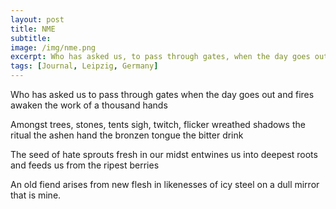 ```yaml
---
layout: post
title: NME
subtitle:
image: /img/nme.png
excerpt: Who has asked us, to pass through gates, when the day goes out, and fires awaken, the work of a thousand hands ...
tags: [Journal, Leipzig, Germany]
---
```

Who has asked us
to pass through gates
when the day goes out
and fires awaken
the work of a thousand hands

Amongst trees, stones, tents
sigh, twitch, flicker
wreathed shadows
the ritual
the ashen hand
the bronzen tongue
the bitter drink

The seed of hate
sprouts fresh
in our midst
entwines us
into deepest roots and
feeds us from
the ripest berries

An old fiend arises
from new flesh
in likenesses
of icy steel
on a dull mirror
that is mine.
